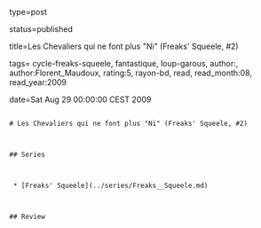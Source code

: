 type=post
status=published
title=Les Chevaliers qui ne font plus "Ni" (Freaks' Squeele, #2)
tags= cycle-freaks-squeele,  fantastique,  loup-garous, author:, author:Florent_Maudoux, rating:5, rayon-bd, read, read_month:08, read_year:2009
date=Sat Aug 29 00:00:00 CEST 2009
~~~~~~
# Les Chevaliers qui ne font plus "Ni" (Freaks' Squeele, #2)

## Series

 * [Freaks' Squeele](../series/Freaks__Squeele.md)

## Review

